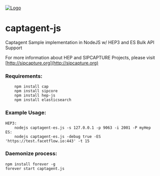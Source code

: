 [![Logo](https://avatars0.githubusercontent.com/u/6690913?v=3&s=100)](http://sipcapture.org)

# captagent-js
Captagent Sample implementation in NodeJS w/ HEP3 and ES Bulk API Support

For more information about HEP and SIPCAPTURE Projects, please visit [http://sipcapture.org](http://sipcapture.org)

### Requirements:
```
	npm install cap
	npm install sipcore
	npm install hep-js
	npm install elasticsearch
```

### Example Usage:

	HEP3: 
		nodejs captagent-es.js -s 127.0.0.1 -p 9063 -i 2001 -P myHep
	ES:   
		nodejs captagent-es.js -debug true -ES 'https://test.facetflow.io:443' -t 15

### Daemonize process:

	npm install forever -g
	forever start captagent.js

